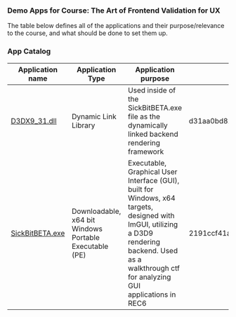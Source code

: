 ### Demo Apps for Course: The Art of Frontend Validation for UX

The table below defines all of the applications and their purpose/relevance to the course, and what should be done to set them up.

### App Catalog 

| Application name | Application Type  | Application purpose | Sha 1 Hash |
| ---------------- | ----------------- | ------------------- | ---------------- | 
| [D3DX9_31.dll](./D3DX9_31.dll) | Dynamic Link Library | Used inside of the SickBitBETA.exe file as the dynamically linked backend rendering framework | d31aa0bd82d6c968b882c57091252190d74458a3 |
| [SickBitBETA.exe](./D3DX9_31.dll) | Downloadable, x64 bit Windows Portable Executable (PE) | Executable, Graphical User Interface (GUI), built for Windows, x64 targets, designed with ImGUI, utilizing a D3D9 rendering backend. Used as a walkthrough ctf for analyzing GUI applications in REC6 | 2191ccf41ab329bc283001642f6b7903bb24f8a1 |
